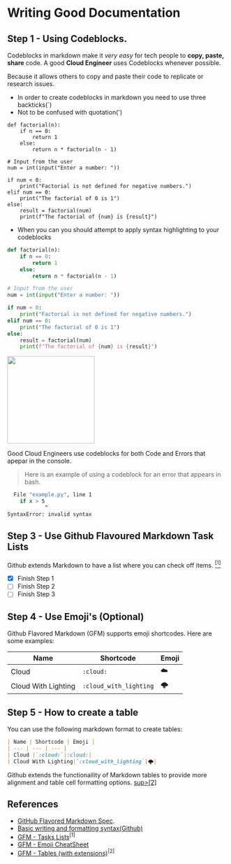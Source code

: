 # Writing Good Documentation

## Step 1 - Using Codeblocks.

Codeblocks in markdown make it *very easy* for tech people to **copy, paste, share** code.
A good __Cloud Engineer__ uses Codeblocks whenever possible.

Because it allows others to copy and paste their code to replicate or research issues.


- In order to create codeblocks in markdown you need to use three backticks(`)
- Not to be confused with quotation(')
  
```
def factorial(n):
    if n == 0:
        return 1
    else:
        return n * factorial(n - 1)

# Input from the user
num = int(input("Enter a number: "))

if num < 0:
    print("Factorial is not defined for negative numbers.")
elif num == 0:
    print("The factorial of 0 is 1")
else:
    result = factorial(num)
    print(f"The factorial of {num} is {result}")
```
- When you can you should attempt to apply syntax highlighting to your codeblocks

``` Python
def factorial(n):
    if n == 0:
        return 1
    else:
        return n * factorial(n - 1)

# Input from the user
num = int(input("Enter a number: "))

if num < 0:
    print("Factorial is not defined for negative numbers.")
elif num == 0:
    print("The factorial of 0 is 1")
else:
    result = factorial(num)
    print(f"The factorial of {num} is {result}")
```

<img width="200px" src="https://github.com/DreaSmizz/github-docs-examplev1/assets/5169195/f3e4de55-0887-4031-8c8d-873676220288" />

Good Cloud Engineers use codeblocks for both Code and Errors that apepar in the console.
> Here is an example of using a codeblock for an error that appears in bash.

```bash
  File "example.py", line 1
    if x > 5
            ^
SyntaxError: invalid syntax
```
## Step 3 - Use Github Flavoured Markdown Task Lists

Github extends Markdown to have a list where you can check off items. [<sup>[1]</sup>](#external-references)

- [x] Finish Step 1
- [ ] Finish Step 2
- [ ] Finish Step 3

## Step 4 - Use Emoji's (Optional)

Github Flavored Markdown (GFM) supports emoji shortcodes.
Here are some examples:

| Name | Shortcode | Emoji |
| --- | --- | --- |
| Cloud |`:cloud:`|:cloud:|
| Cloud With Lighting|`:cloud_with_lighting`|🌩️|


## Step 5 - How to create a table

You can use the following markdown format to create tables:

```md
| Name | Shortcode | Emoji |
| --- | --- | --- |
| Cloud |`:cloud:`|:cloud:|
| Cloud With Lighting|`:cloud_with_lighting`|🌩️|
```
Github extends the functionaility of Markdown tables to provide more alignment and table cell formatting options. [sup>[2]</sup>
](#external-references)

## References

- [GitHub Flavored Markdown Spec](https://github.github.com/gfm/). 
- [Basic writing and formatting syntax(Github)](https://docs.github.com/en/get-started/writing-on-github/getting-started-with-writing-and-formatting-on-github/basic-writing-and-formatting-syntax) 
- [GFM - Tasks Lists](https://docs.github.com/en/get-started/writing-on-github/getting-started-with-writing-and-formatting-on-github/basic-writing-and-formatting-syntax#task-lists)<sup>[1]</sup>
- [GFM - Emoji CheatSheet](https://github.com/ikatyang/emoji-cheat-sheet)
- [GFM - Tables (with extensions)](https://github.github.com/gfm/#tables-extension-)<sup>[2]</sup>
  
